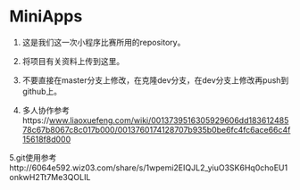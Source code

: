 # MiniApps
1. 这是我们这一次小程序比赛所用的repository。

2. 将项目有关资料上传到这里。

3. 不要直接在master分支上修改，在克隆dev分支，在dev分支上修改再push到github上。

4. 多人协作参考https://www.liaoxuefeng.com/wiki/0013739516305929606dd18361248578c67b8067c8c017b000/0013760174128707b935b0be6fc4fc6ace66c4f15618f8d000

5.git使用参考http://6064e592.wiz03.com/share/s/1wpemi2EIQJL2_yiuO3SK6Hq0choEU1onkwH2Tt7Me3QOLIL
